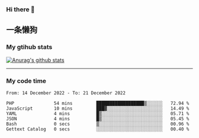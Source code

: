 ### Hi there 👋

## 一条懒狗
<!--
**kiss-me-quickly/kiss-me-quickly** is a ✨ _special_ ✨ repository because its `README.md` (this file) appears on your GitHub profile.

Here are some ideas to get you started:

- 🔭 I’m currently working on ...
- 🌱 I’m currently learning ...
- 👯 I’m looking to collaborate on ...
- 🤔 I’m looking for help with ...
- 💬 Ask me about ...
- 📫 How to reach me: ...
- 😄 Pronouns: ...
- ⚡ Fun fact: ...
-->


### My gtihub stats

[![Anurag's github stats](https://github-readme-stats.vercel.app/api?username=kiss-me-quickly)](https://github.com/anuraghazra/github-readme-stats)

***

### My code time

<!--START_SECTION:waka-->

```text
From: 14 December 2022 - To: 21 December 2022

PHP               54 mins         ██████████████████▒░░░░░░   72.94 %
JavaScript        10 mins         ███▓░░░░░░░░░░░░░░░░░░░░░   14.49 %
YAML              4 mins          █▒░░░░░░░░░░░░░░░░░░░░░░░   05.71 %
JSON              4 mins          █▒░░░░░░░░░░░░░░░░░░░░░░░   05.45 %
Bash              0 secs          ▒░░░░░░░░░░░░░░░░░░░░░░░░   00.96 %
Gettext Catalog   0 secs          ░░░░░░░░░░░░░░░░░░░░░░░░░   00.40 %
```

<!--END_SECTION:waka-->
